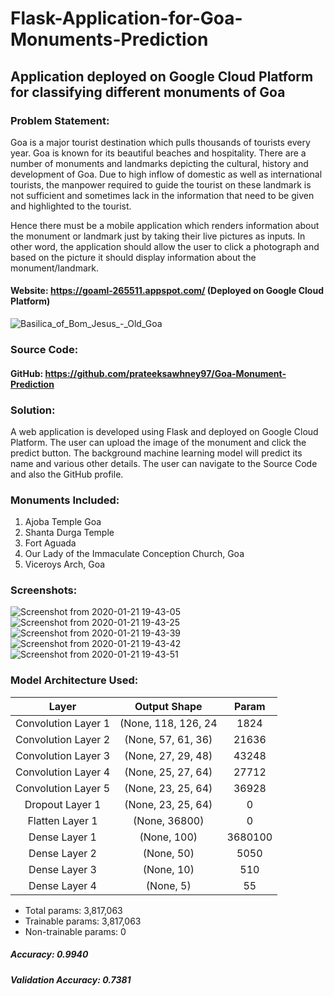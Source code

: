 # Flask-Application-for-Goa-Monuments-Prediction

## Application deployed on Google Cloud Platform for classifying different monuments of Goa

### Problem Statement:

Goa is a major tourist destination which pulls thousands of tourists every year. Goa is known for its beautiful beaches and hospitality. There are a number of monuments and landmarks depicting the cultural, history and development of Goa. Due to high inflow of domestic as well as international tourists, the manpower required to guide the tourist on these landmark is not sufficient and sometimes lack in the information that need to be given and highlighted to the tourist. 

Hence there must be a mobile application which renders information about the monument or landmark just by taking their live pictures as inputs. In other word, the application should allow the user to click a photograph and based on the picture it should display information about the monument/landmark. 

#### Website: https://goaml-265511.appspot.com/ (Deployed on Google Cloud Platform)

![Basilica_of_Bom_Jesus_-_Old_Goa](https://user-images.githubusercontent.com/34116562/72215966-9445c180-3540-11ea-9d09-97b193d42eb5.jpg)

### Source Code:
#### GitHub: https://github.com/prateeksawhney97/Goa-Monument-Prediction

### Solution: 

A web application is developed using Flask and deployed on Google Cloud Platform. The user can upload the image of the monument and click the predict button. The background machine learning model will predict its name and various other details. The user can navigate to the Source Code and also the GitHub profile.

### Monuments Included:

1. Ajoba Temple Goa
2. Shanta Durga Temple
3. Fort Aguada
4. Our Lady of the Immaculate Conception Church, Goa
5. Viceroys Arch, Goa


### Screenshots:

![Screenshot from 2020-01-21 19-43-05](https://user-images.githubusercontent.com/34116562/72812295-43904000-3c87-11ea-975e-73451f8c882f.png)
![Screenshot from 2020-01-21 19-43-25](https://user-images.githubusercontent.com/34116562/72812300-44c16d00-3c87-11ea-8e6b-c5b14d744929.png)
![Screenshot from 2020-01-21 19-43-39](https://user-images.githubusercontent.com/34116562/72812304-468b3080-3c87-11ea-997c-3a8062b863f8.png)
![Screenshot from 2020-01-21 19-43-42](https://user-images.githubusercontent.com/34116562/72812313-47bc5d80-3c87-11ea-81a3-95153a819f99.png)
![Screenshot from 2020-01-21 19-43-51](https://user-images.githubusercontent.com/34116562/72812324-4c811180-3c87-11ea-816a-78a3b23f0eae.png)


### Model Architecture Used:



| Layer         		|     Output Shape	        					| Param |
|:---------------------:|:---------------------------------------------:|:---------------------------------------------:| 
| Convolution Layer 1   	| (None, 118, 126, 24 	|  1824 |
| Convolution Layer 2	    | (None, 57, 61, 36)    									|  21636 |
| Convolution Layer 3		| (None, 27, 29, 48) |      43248 									|
| Convolution Layer 4				| (None, 25, 27, 64)      |  		27712							|
|	Convolution Layer 5					|		(None, 23, 25, 64)			|					36928		|
| Dropout Layer 1              |     (None, 23, 25, 64)   |   0    |
| Flatten Layer 1              |        (None, 36800)  |  0    |
|	Dense Layer 1				|		(None, 100)		|		3680100	|
| Dense Layer 2		| (None, 50)     |   	5050								|
|	Dense Layer 3				|		(None, 10)						|   510  |
| Dense Layer 4		| (None, 5)   |     				55			|

- Total params: 3,817,063
- Trainable params: 3,817,063
- Non-trainable params: 0


##### Accuracy:  0.9940
##### Validation Accuracy: 0.7381
